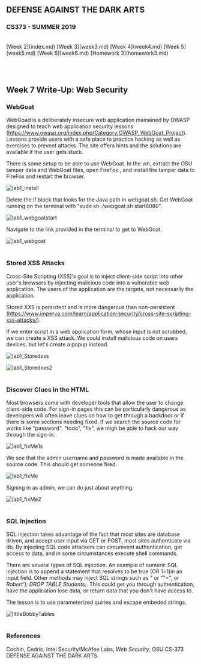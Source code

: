 ## DEFENSE AGAINST THE DARK ARTS
### CS373 - SUMMER 2019
<br>
[Week 2](index.md)  [Week 3](week3.md)  [Week 4](week4.md)  [Week 5](week5.md)  [Week 6](week6.md)  [Homework 3](homework3.md)

<br><br>
## Week 7 Write-Up:  Web Security

### WebGoat

WebGoad is a deliberately insecure web application mainained by OWASP designed to teach web application security lessons (https://www.owasp.org/index.php/Category:OWASP_WebGoat_Project). Lessons provide users with a safe place to practice hacking as well as exercises to prevent attacks. The site offers hints and the solutions are available if the user gets stuck.

There is some setup to be able to use WebGoat. In the vm, extract the OSU tamper data and WebGoat files, open FireFox , and install the tamper data to FireFox and restart the browser. 

![lab1_install](lab1_install.JPG)
<br>

Delete the if block that looks for the Java path in webgoat.sh. Get WebGoat running on the terminal with "sudo sh ./webgoat.sh start8080". 

![lab1_webgoatstart](lab1_webgoatstart.JPG)
<br>

Navigate to the link provided in the terminal to get to WebGoat.

![lab1_webgoat](lab1_webgoat.JPG)
<br><br>

### Stored XSS Attacks

Cross-Site Scripting (XSS)'s goal is to inject client-side script into other user's browsers by injecting malicious code into a vulnerable web application. The users of the application are the targets, not necessarily the application. 

Stored XXS is persistent and is more dangerous than non-persistent (https://www.imperva.com/learn/application-security/cross-site-scripting-xss-attacks/).

If we enter script in a web application form, whose input is not scrubbed, we can create a XSS attack. We could install malicious code on users devices, but let's create a popup instead.

![lab1_Storedxxs](lab1_Storedxxs.JPG)
<br>

![lab1_Storedxxs2](lab1_Storedxxs2.JPG)
<br><br>

### Discover Clues in the HTML

Most browsers come with developer tools that allow the user to change client-side code. For sign-in pages this can be particularly dangerous as developers will often leave clues on how to get through a backdoor or if there is some sections needing fixed. If we search the source code for works like "password", "todo", "fix", we migh be able to hack our way through the sign-in.

![lab1_fixMe1s](lab1_fixMe1.JPG)
<br>

We see that the admin username and password is made available in the source code. This should get someone fired.

![lab1_fixMe](lab1_fixMe.JPG)
<br>

Signing in as admin, we can do just about anything.

![lab1_fixMe2](lab1_fixMe2.JPG)
<br><br>

### SQL Injection

SQL injection takes advantage of the fact that most sites are database driven, and accept user input via GET or POST, most sites authenticate via db. By injecting SQL code attackers can circumvent authentication, get access to data, and in some circumstances execute shell commands.

There are several types of SQL injection. An example of numeric SQL injection is to append a statement that resolves to be true (OR 1=1)in an input field. Other methods may inject SQL strings such as " or ""=", or *Robert'); DROP TABLE Students;*. This could get you through authentication, have the application lose data, or return data that you don't have access to.

The lesson is to use parameterized quiries and escape embeded strings.

![littleBobbyTables](littleBobbyTables.JPG)
<br><br>



### References
Cochin, Cedric, Intel Security/McAfee Labs, *Web Security*, OSU CS-373 DEFENSE AGAINST THE DARK ARTS


